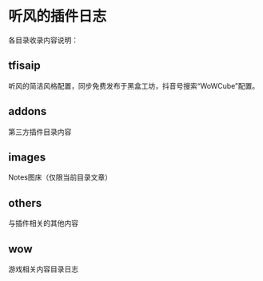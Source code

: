 # 听风的插件日志

各目录收录内容说明：

## tfisaip

听风的简洁风格配置，同步免费发布于黑盒工坊，抖音号搜索“WoWCube”配置。


## addons

第三方插件目录内容


## images

Notes图床（仅限当前目录文章）


## others

与插件相关的其他内容


## wow 

游戏相关内容目录日志
